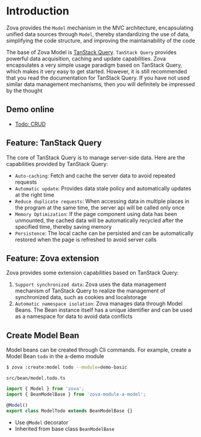 # Introduction

Zova provides the `Model` mechanism in the MVC architecture, encapsulating unified data sources through `Model`, thereby standardizing the use of data, simplifying the code structure, and improving the maintainability of the code

The base of Zova Model is [TanStack Query](https://tanstack.com/query/latest/docs/framework/vue/overview). `TanStack Query` provides powerful data acquisition, caching and update capabilities. Zova encapsulates a very simple usage paradigm based on TanStack Query, which makes it very easy to get started. However, it is still recommended that you read the documentation for TanStack Query. If you have not used similar data management mechanisms, then you will definitely be impressed by the thought

## Demo online

- [Todo: CRUD](https://zova.js.org/zova-demo/#/demo/todo/todo)

## Feature: TanStack Query

The core of TanStack Query is to manage server-side data. Here are the capabilities provided by TanStack Query:

- `Auto-caching`: Fetch and cache the server data to avoid repeated requests
- `Automatic update`: Provides data stale policy and automatically updates at the right time
- `Reduce duplicate requests`: When accessing data in multiple places in the program at the same time, the server api will be called only once
- `Memory Optimization`: If the page component using data has been unmounted, the cached data will be automatically recycled after the specified time, thereby saving memory
- `Persistence`: The local cache can be persisted and can be automatically restored when the page is refreshed to avoid server calls

## Feature: Zova extension

Zova provides some extension capabilities based on TanStack Query:

1. `Support synchronized data`: Zova uses the data management mechanism of TanStack Query to realize the management of synchronized data, such as cookies and localstorage
2. `Automatic namespace isolation`: Zova manages data through Model Beans. The Bean instance itself has a unique identifier and can be used as a namespace for data to avoid data conflicts

## Create Model Bean

Model beans can be created through Cli commands. For example, create a Model Bean `todo` in the a-demo module

```bash
$ zova :create:model todo --module=demo-basic
```

`src/bean/model.todo.ts`

```typescript
import { Model } from 'zova';
import { BeanModelBase } from 'zova-module-a-model';

@Model()
export class ModelTodo extends BeanModelBase {}
```

- Use `@Model` decorator
- Inherited from base class `BeanModelBase`
